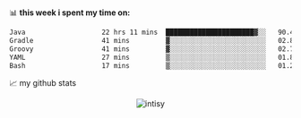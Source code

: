 📊 **this week i spent my time on:**
<!--START_SECTION:waka-->

```txt
Java                   22 hrs 11 mins  ██████████████████████▓░░   90.46 %
Gradle                 41 mins         ▓░░░░░░░░░░░░░░░░░░░░░░░░   02.84 %
Groovy                 41 mins         ▓░░░░░░░░░░░░░░░░░░░░░░░░   02.79 %
YAML                   27 mins         ▒░░░░░░░░░░░░░░░░░░░░░░░░   01.86 %
Bash                   17 mins         ▒░░░░░░░░░░░░░░░░░░░░░░░░   01.20 %
```

<!--END_SECTION:waka-->


📈 my github stats

<p align="center"> <img src="https://github-readme-stats.vercel.app/api?username=intisy&show_icons=true&theme=gotham" alt="intisy" />





